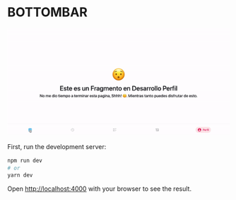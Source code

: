 # BOTTOMBAR

<p align="center">
  <img src="screenshot/screen.gif" alt="Imagen ejemplo" />
</p>

First, run the development server:

```bash
npm run dev
# or
yarn dev
```

Open [http://localhost:4000](http://localhost:4000) with your browser to see the result.
